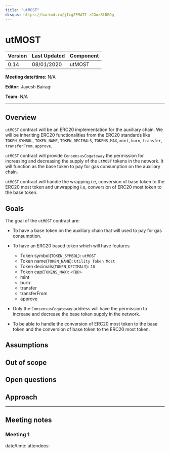 ```yaml
---
title: "utMOST"
disqus: https://hackmd.io/jIcgZFMATI-zCGoz8lDBQg
---
```


# utMOST

| Version | Last Updated | Component |
| ------- | ------------ | --------- |
| 0.14    | 08/01/2020   | utMOST   |

**Meeting date/time:** N/A

**Editor:** Jayesh Bairagi

**Team:** N/A

---

## Overview

`utMOST` contract will be an ERC20 implementation for the auxiliary chain. We will be inheriting ERC20 functionalities from the ERC20 standards like `TOKEN_SYMBOL`, `TOKEN_NAME`, `TOKEN_DECIMALS`, `TOKENS_MAX`, `mint`, `burn`, `transfer`, `transferFrom`, `approve`.

`utMOST` contract will provide `ConsensusCogateway` the permission for increasing and decreasing the supply of the `utMOST` tokens in the network. It will function as the base token to pay for gas consumption on the auxiliary chain.

`utMOST` contract will handle the wrapping i.e, conversion of base token to the ERC20 most token and unwrapping i.e, conversion of ERC20 most token to the base token.

## Goals

The goal of the `utMOST` contract are:

- To have a base token on the auxiliary chain that will used to pay for gas consumption.

- To have an ERC20 based token which will have features

  - Token symbol(`TOKEN_SYMBOL`): `utMOST`
  - Token name(`TOKEN_NAME`): `Utility Token Most`
  - Token decimals(`TOKEN_DECIMALS`): `18`
  - Token cap(`TOKENS_MAX`): `<TBD>`
  - mint
  - burn
  - transfer
  - transferFrom
  - approve

- Only the `ConsensusCogateway` address will have the permission to increase and decrease the base token supply in the network.

- To be able to handle the conversion of ERC20 most token to the base token and the conversion of base token to the ERC20 most token.

## Assumptions

## Out of scope

## Open questions

## Approach

---

## Meeting notes

### Meeting 1

date/time:
attendees:
